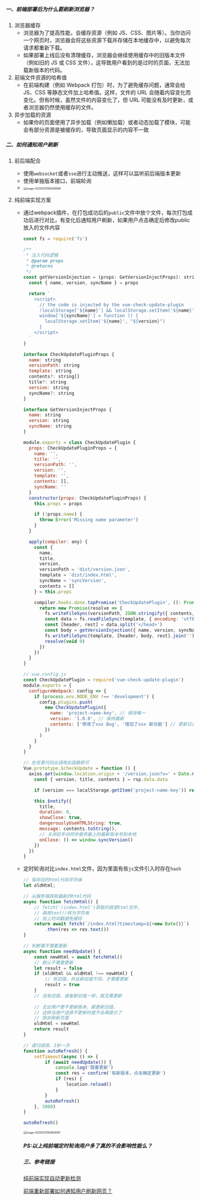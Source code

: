 ##### 一、前端部署后为什么要刷新浏览器？

1. 浏览器缓存
   - 浏览器为了提高性能，会缓存资源（例如 JS、CSS、图片等）。当你访问一个网页时，浏览器会将这些资源下载并存储在本地缓存中，以避免每次请求都重新下载。
   - 如果部署上线后没有清理缓存，浏览器会继续使用缓存中的旧版本文件（例如旧的 JS 或 CSS 文件），这导致用户看到的是过时的页面，无法加载新版本的代码。
2. 前端文件资源的哈希值
   - 在前端构建（例如 Webpack 打包）时，为了避免缓存问题，通常会给 JS、CSS 等静态文件加上哈希值。这样，文件的 URL 会随着内容变化而变化。但有时候，虽然文件的内容变化了，但 URL 可能没有及时更新，或者浏览器仍然使用缓存的文件。
3. 异步加载的资源
   - 如果你的页面使用了异步加载（例如懒加载）或者动态加载了模块，可能会有部分资源是被缓存的，导致页面显示的内容不一致

##### 二、如何通知用户刷新

1. 前后端配合

   - 使用`websocket`或者`sse`进行主动推送，这样可以监听前后端版本更新
   - 使用单独版本接口，前端轮询
   - <img src="/Users/sundong/Library/Application Support/typora-user-images/image-20241215192936569.png" alt="image-20241215192936569" style="zoom:50%;" />

2. 纯前端实现方案

   - 通过webpack插件，在打包成功后的`public`文件中放个文件，每次打包成功后进行对比，有变化后通知用户刷新，如果用户点击确定后修改public放入的文件内容

     ```javascript
     const fs = require('fs')
     
     /**
      * 注入代码逻辑
      * @param props
      * @returns
      */
     const getVersionInjection = (props: GetVersionInjectProps): string => {
       const { name, version, syncName } = props
     
       return `
         <script>
           // the code is injected by the vue-check-update-plugin
           !localStorage['${name}'] && localStorage.setItem('${name}', "${version}");
           window['${syncName}'] = function () {
             localStorage.setItem('${name}', "${version}")
           }
         </script>
       `
     }
     
     interface CheckUpdatePluginProps {
       name: string
       versionPath: string
       template: string
       contents?: string[]
       title?: string
       version: string
       syncName?: string
     }
     
     interface GetVersionInjectProps {
       name: string
       version: string
       syncName: string
     }
     
     module.exports = class CheckUpdatePlugin {
       props: CheckUpdatePluginProps = {
         name: '',
         title: '',
         versionPath: '',
         version: '',
         template: '',
         contents: [],
         syncName: ''
       }
       constructor(props: CheckUpdatePluginProps) {
         this.props = props
     
         if (!props.name) {
           throw Error('Missing name parameter')
         }
       }
     
       apply(compiler: any) {
         const {
           name,
           title,
           version,
           versionPath = 'dist/version.json',
           template = 'dist/index.html',
           syncName = 'syncVersion',
           contents = []
         } = this.props
     
         compiler.hooks.done.tapPromise('CheckUpdatePlugin', (): Promise<void> => {
           return new Promise(resolve => {
             fs.writeFileSync(versionPath, JSON.stringify({ contents, title, version, timestamp: Date.now() }))
             const data = fs.readFileSync(template, { encoding: 'utf8' })
             const [header, rest] = data.split('</head>')
             const body = getVersionInjection({ name, version, syncName })
             fs.writeFileSync(template, [header, body, rest].join(''))
             resolve(void 0)
           })
         })
       }
     }
     ```

     ```javascript
     // vue.config.js
     const CheckUpdatePlugin = require('vue-check-update-plugin')
     module.exports = {
       configureWebpack: config => {
         if (process.env.NODE_ENV !== 'development') {
           config.plugins.push(
             new CheckUpdatePlugin({
               name: 'project-name-key', // 保持唯一
               version: '1.0.0', // 保持最新
               contents: ['修改了xxx Bug', '增加了xxx 新功能'] // 更新日志
             })
           )
         }
       }
     }
     ```

     ```javascript
     // 在任意代码出调用此函数即可
     Vue.prototype.$checkUpdate = function () {
       axios.get(window.location.origin + '/version.json?v=' + Date.now()).then(rsp => {
         const { version, title, contents } = rsp.data.data
     
         if (version === localStorage.getItem('project-name-key')) return
     
         this.$notify({
           title,
           duration: 0,
           showClose: true,
           dangerouslyUseHTMLString: true,
           message: contents.toString(),
           // 关闭后手动同步服务器上的最新版本号到本地
           onClose: () => window.syncVersion()
         })
       })
     }
     ```

   - 定时轮询对比`index.html`文件，因为里面有些`js`文件引入时存在`hash`

     ```javascript
     // 保存旧的html代码字符串
     let oldHtml;
     
     // 从服务端获取最新的html代码
     async function fetchHtml() {
         // fetch('/index.html')获取的就是html文件，
         // 再用text()转为字符串
         // 加上时间戳避免缓存
         return await fetch(`/index.html?timestamp=${+new Date()}`)
             .then(res => res.text())
     }
     
     // 判断需不需要更新
     async function needUpdate() {
         const newHtml = await fetchHtml()
         // 默认不需要更新
         let result = false
         if (oldHtml && oldHtml !== newHtml) {
             // 有旧值，并且新旧值不同，才需要更新
             result = true
         }
         // 没有旧值，或者新旧值一样，就无需更新
         
         // 无论用户更不更新版本，都更新旧值，
         // 这样当用户选择不更新时就不会再提示了
         // 除非刷新页面
         oldHtml = newHtml
         return result
     }
     
     // 递归调用，3秒一次
     function autoRefresh() {
         setTimeout(async () => {
             if (await needUpdate()) {
                 console.log('需要更新')
                 const res = confirm('有新版本，点击确定更新')
                 if (res) {
                     location.reload()
                 }
             }
             autoRefresh()
         }, 3000)
     }
     
     autoRefresh()
     
     ```

     <img src="/Users/sundong/Library/Application Support/typora-user-images/image-20241215192804061.png" alt="image-20241215192804061" style="zoom:50%;" />

     ##### PS:以上纯前端定时轮询用户多了真的不会影响性能么？

     ##### 三、参考链接

     [纯前端实现自动更新检测](https://juejin.cn/post/7418117491720470537?share_token=a67e2d6e-6d7a-45cf-a46a-4db0b4b9c0f7)

     [前端重新部署如何通知用户刷新网页？](https://juejin.cn/post/7185451392994115645?searchId=2024121518450347493189E49DEAC3B214)